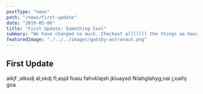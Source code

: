 ```yaml
---
postType: "news"
path: "/news/first-update"
date: "2019-05-06"
title: "First Update: Something Cool"
summary: "We have changed so much. Checkout alllllll the things we have done."
featuredImage: "./../../images/gatsby-astronaut.png"
---
```


## First Update

aikjf ;alksdj al;skdj fl;asjd foaiu fahvklajsh jkluaysd fklahglahyg;oai j;oaihj goa
